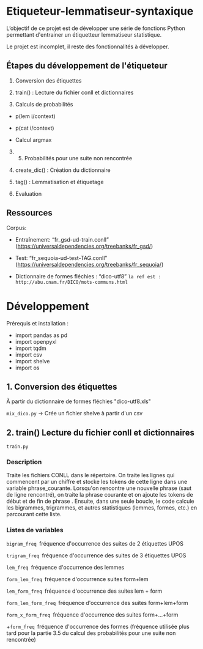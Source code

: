 # Etiqueteur-lemmatiseur-syntaxique
L’objectif de ce projet est de développer une série de fonctions Python permettant d'entrainer un étiquetteur lemmatiseur statistique.

Le projet est incomplet, il reste des fonctionnalités à développer.

## Étapes du développement de l'étiqueteur

1. Conversion des étiquettes 

2. train() : Lecture du fichier conll et dictionnaires

3. Calculs de probabilités

* p(lem i/context)

* p(cat i/context)

* Calcul argmax 

3. 5. Probabilités pour une suite non rencontrée

4. create_dic() : Création du dictionnaire 

5. tag() : Lemmatisation et étiquetage 

6. Evaluation
## Ressources

Corpus: 
* Entraînement: “fr_gsd-ud-train.conll” (https://universaldependencies.org/treebanks/fr_gsd/)

* Test: “fr_sequoia-ud-test-TAG.conll” (https://universaldependencies.org/treebanks/fr_sequoia/) 

* Dictionnaire de formes fléchies : “dico-utf8” `la ref est : http://abu.cnam.fr/DICO/mots-communs.html`


# Développement

Prérequis et installation : 
* import pandas as pd
* import openpyxl
* import tqdm 
* import csv
* import shelve
* import os

## 1. Conversion des étiquettes 

À partir du dictionnaire de formes fléchies "dico-utf8.xls"

  `mix_dico.py` -> Crée un fichier shelve à partir d'un csv

## 2. train() Lecture du fichier conll et dictionnaires

 `train.py`


### Description
Traite les fichiers CONLL dans le répertoire.
On traite les lignes qui commencent par un chiffre et stocke les tokens de cette ligne dans une variable phrase_courante. Lorsqu'on rencontre une nouvelle phrase (saut de ligne rencontré), on traite la phrase courante et on ajoute les tokens de début et de fin de phrase <eos>. Ensuite, dans une seule boucle, le code calcule les bigrammes, trigrammes, et autres statistiques (lemmes, formes, etc.) en parcourant cette liste. 

### Listes de variables

`bigram_freq `fréquence d'occurrence des suites de 2 étiquettes UPOS

`trigram_freq `fréquence d'occurrence des suites de 3 étiquettes UPOS

`lem_freq `fréquence d'occurrence des lemmes

`form_lem_freq `fréquence d'occurrence suites form+lem

`lem_form_freq `fréquence d'occurrence des suites lem + form

`form_lem_form_freq `fréquence d'occurrence des suites form+lem+form

`form_x_form_freq `fréquence d'occurrence des suites form+...+form

+`form_freq `fréquence d'occurrence des formes (fréquence utilisée plus tard pour la partie 3.5 du calcul des probabilités pour une suite non rencontrée)



